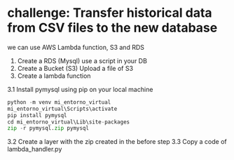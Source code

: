 # challenge: Transfer historical data from CSV files to the new database
we can use AWS Lambda function, S3 and RDS
1. Create a RDS (Mysql)
   use a script in your DB
2. Create a Bucket (S3)
   Upload a file of S3
3. Create a lambda function
   
3.1 Install pymysql using pip on your local machine
```python
python -m venv mi_entorno_virtual
mi_entorno_virtual\Scripts\activate
pip install pymysql
cd mi_entorno_virtual\Lib\site-packages
zip -r pymysql.zip pymysql
```
3.2 Create a layer with the zip created in the before step
3.3 Copy a code of lambda_handler.py
